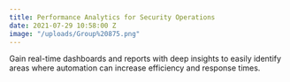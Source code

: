 ```yaml
---
title: Performance Analytics for Security Operations
date: 2021-07-29 10:58:00 Z
image: "/uploads/Group%20875.png"
---
```


Gain real-time dashboards and reports with deep insights to easily identify areas where automation can increase efficiency and response times.